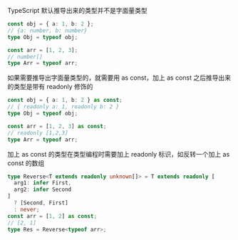 TypeScript 默认推导出来的类型并不是字面量类型

```ts
const obj = { a: 1, b: 2 };
// {a: number, b: number}
type Obj = typeof obj;

const arr = [1, 2, 3];
// number[]
type Arr = typeof arr;
```

如果需要推导出字面量类型的，就需要用 as const，加上 as const 之后推导出来的类型是带有 readonly 修饰的

```ts
const obj = { a: 1, b: 2 } as const;
// { readonly a: 1, readonly b: 2 }
type Obj = typeof obj;

const arr = [1, 2, 3] as const;
// readonly [1,2,3]
type Arr = typeof arr;
```

加上 as const 的类型在类型编程时需要加上 readonly 标识，如反转一个加上 as const 的数组

```ts
type Reverse<T extends readonly unknown[]> = T extends readonly [
  arg1: infer First,
  arg2: infer Second
]
  ? [Second, First]
  : never;
const arr = [1, 2] as const;
// [2, 1]
type Res = Reverse<typeof arr>;
```
